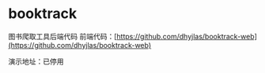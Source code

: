 # booktrack
图书爬取工具后端代码
前端代码：[https://github.com/dhyjlas/booktrack-web](https://github.com/dhyjlas/booktrack-web)

演示地址：已停用
